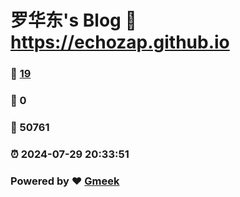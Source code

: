 # 罗华东's Blog :link: https://echozap.github.io 
### :page_facing_up: [19](https://echozap.github.io/tag.html) 
### :speech_balloon: 0 
### :hibiscus: 50761 
### :alarm_clock: 2024-07-29 20:33:51 
### Powered by :heart: [Gmeek](https://github.com/Meekdai/Gmeek)
